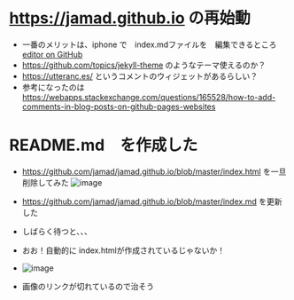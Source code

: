 # https://jamad.github.io の再始動
* 一番のメリットは、iphone で　index.mdファイルを　編集できるところ　[editor on GitHub](https://github.com/jamad/jamad.github.io/edit/master/index.md)
* https://github.com/topics/jekyll-theme  のようなテーマ使えるのか？
* https://utteranc.es/ というコメントのウィジェットがあるらしい？
* 参考になったのは https://webapps.stackexchange.com/questions/165528/how-to-add-comments-in-blog-posts-on-github-pages-websites



# README.md　を作成した
* https://github.com/jamad/jamad.github.io/blob/master/index.html  を一旦削除してみた
![image](https://user-images.githubusercontent.com/949913/235340078-84dabfca-29da-40f0-b920-93be7b20d3d0.png)

* https://github.com/jamad/jamad.github.io/blob/master/index.md を更新した
* しばらく待つと、、、
* おお！自動的に index.htmlが作成されているじゃないか！
* ![image](https://user-images.githubusercontent.com/949913/235340222-ecc72531-4394-45d2-82e9-9a4dd6a63b62.png)

* 画像のリンクが切れているので治そう
